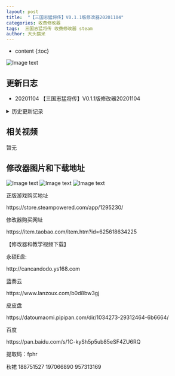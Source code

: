 ```yaml
---
layout: post
title:  "【三国志猛将传】V0.1.1版修改器20201104"
categories: 收费修改器
tags:  三国志猛将传 收费修改器 steam
author: 大头猫米
---
```


* content
{:toc}

![Image text](https://datoumaomi.github.io/pic/sss/sanguozhimengjiangzhuan/logo.JPG)

##  更新日志

 - 20201104  【三国志猛将传】V0.1.1版修改器20201104




<details>
<summary>历史更新记录</summary>
 <p></p>
  - 20201024  【三国志猛将传】V0.1.0版修改器20201024
<p> - 20200819  支持Steam版v0.0.6版</p>
</details>

## 相关视频
暂无

## 修改器图片和下载地址

![Image text](https://datoumaomi.github.io/pic/sss/sanguozhimengjiangzhuan/1.jpg)
![Image text](https://datoumaomi.github.io/pic/sss/sanguozhimengjiangzhuan/2.jpg)
![Image text](https://datoumaomi.github.io/pic/sss/sanguozhimengjiangzhuan/3.jpg)


<p>正版游戏购买地址</p>
<p>https://store.steampowered.com/app/1295230/</p>
<p></p>
<p>修改器购买网址</p>
https://item.taobao.com/item.htm?id=625618634225
<p></p>
【修改器和教学视频下载】
<p></p>
永硕E盘:
<p></p>
http://cancandodo.ys168.com
<p></p>
蓝奏云
<p></p>
https://www.lanzoux.com/b0d8bw3gj
<p></p>
皮皮盘
<p></p>
https://datoumaomi.pipipan.com/dir/1034273-29312464-6b6664/
<p></p>
百度
<p></p>
https://pan.baidu.com/s/1C-kySh5p5ub85eSF4ZU6RQ 
<p></p>
提取码：fphr
<p></p>
<p>秋裙 188751527 197066890 957313169</p>
